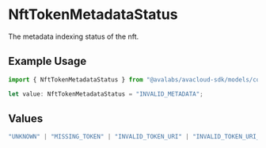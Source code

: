 # NftTokenMetadataStatus

The metadata indexing status of the nft.

## Example Usage

```typescript
import { NftTokenMetadataStatus } from "@avalabs/avacloud-sdk/models/components";

let value: NftTokenMetadataStatus = "INVALID_METADATA";
```

## Values

```typescript
"UNKNOWN" | "MISSING_TOKEN" | "INVALID_TOKEN_URI" | "INVALID_TOKEN_URI_SCHEME" | "UNREACHABLE_TOKEN_URI" | "THROTTLED_TOKEN_URI" | "METADATA_CONTENT_TOO_LARGE" | "INVALID_METADATA" | "INVALID_METADATA_JSON" | "INDEXED" | "UNINDEXED"
```